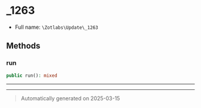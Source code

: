 
# _1263





* Full name: `\Zotlabs\Update\_1263`




## Methods


### run



```php
public run(): mixed
```












***


***
> Automatically generated on 2025-03-15
